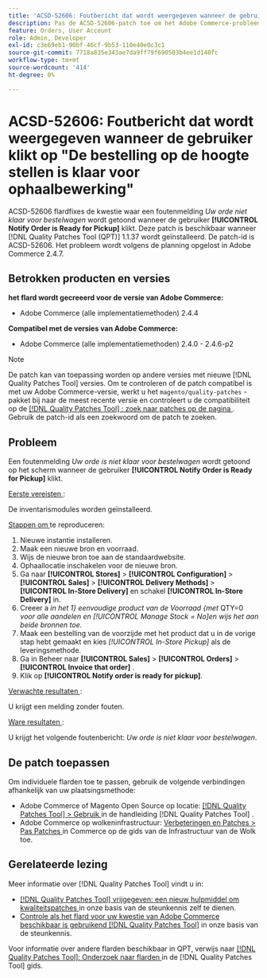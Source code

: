 ```yaml
---
title: 'ACSD-52606: Foutbericht dat wordt weergegeven wanneer de gebruiker klikt op "De bestelling op de hoogte stellen is klaar voor ophaalbewerking"'
description: Pas de ACSD-52606-patch toe om het Adobe Commerce-probleem op te lossen waarbij een foutbericht wordt weergegeven wanneer de gebruiker op **[!UICONTROL Notify Order is Ready for Pickup]** klikt.
feature: Orders, User Account
role: Admin, Developer
exl-id: c3e69eb1-90bf-46cf-9b53-110e40e0c3c1
source-git-commit: 7718a835e343ae7da9ff79f690503b4ee1d140fc
workflow-type: tm+mt
source-wordcount: '414'
ht-degree: 0%

---
```


# ACSD-52606: Foutbericht dat wordt weergegeven wanneer de gebruiker klikt op &quot;De bestelling op de hoogte stellen is klaar voor ophaalbewerking&quot;

ACSD-52606 flardfixes de kwestie waar een foutenmelding *Uw orde niet klaar voor bestelwagen* wordt getoond wanneer de gebruiker **[!UICONTROL Notify Order is Ready for Pickup]** klikt. Deze patch is beschikbaar wanneer [!DNL Quality Patches Tool (QPT)] 1.1.37 wordt geïnstalleerd. De patch-id is ACSD-52606. Het probleem wordt volgens de planning opgelost in Adobe Commerce 2.4.7.

## Betrokken producten en versies

**het flard wordt gecreeerd voor de versie van Adobe Commerce:**

* Adobe Commerce (alle implementatiemethoden) 2.4.4

**Compatibel met de versies van Adobe Commerce:**

* Adobe Commerce (alle implementatiemethoden) 2.4.0 - 2.4.6-p2

>[!NOTE]
>
>De patch kan van toepassing worden op andere versies met nieuwe [!DNL Quality Patches Tool] versies. Om te controleren of de patch compatibel is met uw Adobe Commerce-versie, werkt u het `magento/quality-patches` -pakket bij naar de meest recente versie en controleert u de compatibiliteit op de [[!DNL Quality Patches Tool] : zoek naar patches op de pagina ](https://experienceleague.adobe.com/tools/commerce-quality-patches/index.html?lang=nl-NL) . Gebruik de patch-id als een zoekwoord om de patch te zoeken.

## Probleem

Een foutenmelding *Uw orde is niet klaar voor bestelwagen* wordt getoond op het scherm wanneer de gebruiker **[!UICONTROL Notify Order is Ready for Pickup]** klikt.

<u> Eerste vereisten </u>:

De inventarismodules worden geïnstalleerd.

<u> Stappen om </u> te reproduceren:

1. Nieuwe instantie installeren.
1. Maak een nieuwe bron en voorraad.
1. Wijs de nieuwe bron toe aan de standaardwebsite.
1. Ophaallocatie inschakelen voor de nieuwe bron.
1. Ga naar **[!UICONTROL Stores]** > **[!UICONTROL Configuration]** > **[!UICONTROL Sales]** > **[!UICONTROL Delivery Methods]** > **[!UICONTROL In-Store Delivery]** en schakel **[!UICONTROL In-Store Delivery]** in.
1. Creeer a *in het 1&rbrace; eenvoudige product van de Voorraad &lbrace;met* QTY=0 *voor alle aandelen en *[!UICONTROL Manage Stock = No]*&#x200B;en wijs het aan beide bronnen toe.*
1. Maak een bestelling van de voorzijde met het product dat u in de vorige stap hebt gemaakt en kies *[!UICONTROL In-Store Pickup]* als de leveringsmethode.
1. Ga in Beheer naar **[!UICONTROL Sales]** > **[!UICONTROL Orders]** > **[!UICONTROL Invoice that order]** .
1. Klik op **[!UICONTROL Notify order is ready for pickup]**.

<u> Verwachte resultaten </u>:

U krijgt een melding zonder fouten.

<u> Ware resultaten </u>:

U krijgt het volgende foutenbericht: *Uw orde is niet klaar voor bestelwagen*.

## De patch toepassen

Om individuele flarden toe te passen, gebruik de volgende verbindingen afhankelijk van uw plaatsingsmethode:

* Adobe Commerce of Magento Open Source op locatie: [[!DNL Quality Patches Tool]  > Gebruik ](https://experienceleague.adobe.com/docs/commerce-operations/tools/quality-patches-tool/usage.html?lang=nl-NL) in de handleiding [!DNL Quality Patches Tool] .
* Adobe Commerce op wolkeninfrastructuur: [ Verbeteringen en Patches > Pas Patches ](https://experienceleague.adobe.com/docs/commerce-cloud-service/user-guide/develop/upgrade/apply-patches.html?lang=nl-NL) in Commerce op de gids van de Infrastructuur van de Wolk toe.

## Gerelateerde lezing

Meer informatie over [!DNL Quality Patches Tool] vindt u in:

* [[!DNL Quality Patches Tool]  vrijgegeven: een nieuw hulpmiddel om kwaliteitspatches ](/help/announcements/adobe-commerce-announcements/magento-quality-patches-released-new-tool-to-self-serve-quality-patches.md) in onze basis van de steunkennis zelf te dienen.
* [ Controle als het flard voor uw kwestie van Adobe Commerce beschikbaar is gebruikend  [!DNL Quality Patches Tool]](/help/support-tools/patches-available-in-qpt-tool/check-patch-for-magento-issue-with-magento-quality-patches.md) in onze basis van de steunkennis.

Voor informatie over andere flarden beschikbaar in QPT, verwijs naar [[!DNL Quality Patches Tool]: Onderzoek naar flarden ](https://experienceleague.adobe.com/tools/commerce-quality-patches/index.html?lang=nl-NL) in de [!DNL Quality Patches Tool] gids.
